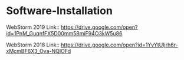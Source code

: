 # Software-Installation

WebStorm 2019 Link::
https://drive.google.com/open?id=1PnM_GuqnfFX5D00mm58miF94O3kW5u86

WebStorm 2018 Link::
https://drive.google.com/open?id=1YvYtUIjrh6r-xMcmBF6X3_Ova-NQIOFd

